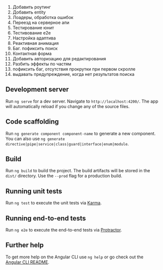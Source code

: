 1. Добавить роутинг
2. Добавить entity
3. Лоадеры, обработка ошибок
4. Переезд на серверное апи
5. Тестирование юнит
6. Тестивование e2e
7. Настройка адаптива
8. Реактивная анимация
9. Баг. пофиксить поиск
10. Контактная форма
11. Добавить авторизацию для редактирования
12. Разбить эффекты по частям
13. пофиксить баг, отсутствия прокрутки при первом скролле
14. выдавать предупреждение, когда нет результатов поиска

## Development server

Run `ng serve` for a dev server. Navigate to `http://localhost:4200/`. The app will automatically reload if you change any of the source files.

## Code scaffolding

Run `ng generate component component-name` to generate a new component. You can also use `ng generate directive|pipe|service|class|guard|interface|enum|module`.

## Build

Run `ng build` to build the project. The build artifacts will be stored in the `dist/` directory. Use the `--prod` flag for a production build.

## Running unit tests

Run `ng test` to execute the unit tests via [Karma](https://karma-runner.github.io).

## Running end-to-end tests

Run `ng e2e` to execute the end-to-end tests via [Protractor](http://www.protractortest.org/).

## Further help

To get more help on the Angular CLI use `ng help` or go check out the [Angular CLI README](https://github.com/angular/angular-cli/blob/master/README.md).
